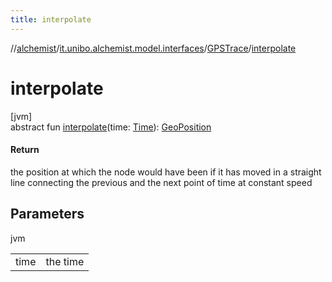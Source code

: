```yaml
---
title: interpolate
---
```

//[alchemist](../../../index.html)/[it.unibo.alchemist.model.interfaces](../index.html)/[GPSTrace](index.html)/[interpolate](interpolate.html)



# interpolate



[jvm]\
abstract fun [interpolate](interpolate.html)(time: [Time](../-time/index.html)): [GeoPosition](../-geo-position/index.html)



#### Return



the position at which the node would have been if it has moved in a straight line connecting the previous and the next point of time at constant speed



## Parameters


jvm

| | |
|---|---|
| time | the time |




